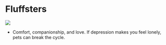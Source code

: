 # Fluffsters

![](https://i.imgur.com/p2WC85t.png)

* Comfort, companionship, and love. If depression makes you feel lonely, pets can break the cycle.